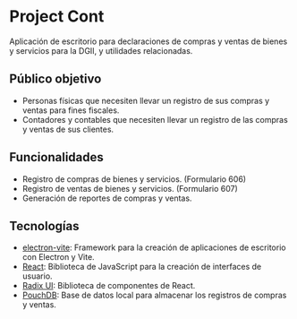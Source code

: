# Project Cont

Aplicación de escritorio para declaraciones de compras y ventas de bienes y servicios para la DGII, y utilidades relacionadas.

## Público objetivo

- Personas físicas que necesiten llevar un registro de sus compras y ventas para fines fiscales.
- Contadores y contables que necesiten llevar un registro de las compras y ventas de sus clientes.

## Funcionalidades

- Registro de compras de bienes y servicios. (Formulario 606)
- Registro de ventas de bienes y servicios. (Formulario 607)
- Generación de reportes de compras y ventas.

## Tecnologías

- [electron-vite](https://electron-vite.org/): Framework para la creación de aplicaciones de escritorio con Electron y Vite.
- [React](https://react.dev/): Biblioteca de JavaScript para la creación de interfaces de usuario.
- [Radix UI](https://radix-ui.com/): Biblioteca de componentes de React.
- [PouchDB](https://pouchdb.com/): Base de datos local para almacenar los registros de compras y ventas.
